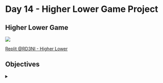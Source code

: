 # Day 14 -  Higher Lower Game Project
## Higher Lower Game

![](higher_lower.gif)

[Replit @RD3NI - Higher Lower](https://replit.com/@RD3NI/higher-lower)


## Objectives

<details><summary></summary>
<p>

- Import modules
- Call a random item/dictionary (account on instagram) from the imported list 'data'
- Define the function to call the game to play 
- Continue to loop game until user's answer is incorrect
- Generate a random option b account from the list 'data'
- Print data in a formatted sentence for comparisson    
- Ask user for input and assign it to the account's follower count
- Obtain the correct answer by comparing the follower count on accounts 'a' and 'b'
- Compare the user's choice to the correct answer and keep track of score by ending game if wrong answer or adding 1 
- Move option b to option a at the end if answer was correct. Otherwise game would have ended
- Call the game function
- Ask the player wheather they would like to play again


</p>
</details>

#
